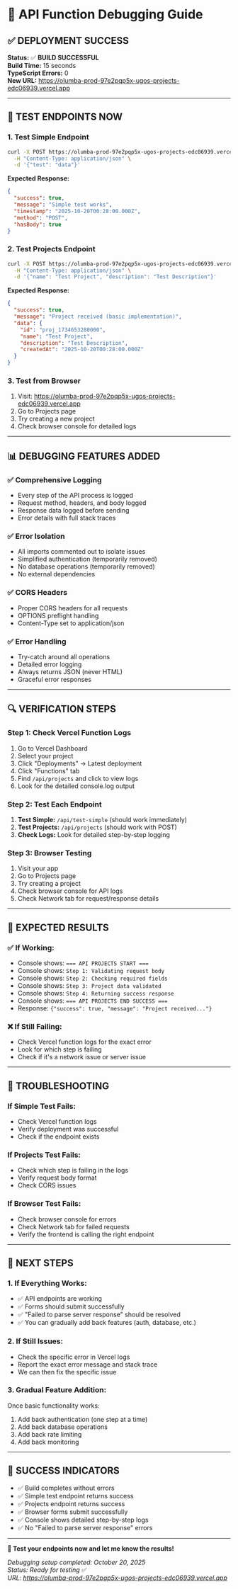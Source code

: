 # 🔧 API Function Debugging Guide

## ✅ **DEPLOYMENT SUCCESS**

**Status:** ✅ **BUILD SUCCESSFUL**  
**Build Time:** 15 seconds  
**TypeScript Errors:** 0  
**New URL:** https://olumba-prod-97e2pqp5x-ugos-projects-edc06939.vercel.app

---

## 🧪 **TEST ENDPOINTS NOW**

### **1. Test Simple Endpoint**
```bash
curl -X POST https://olumba-prod-97e2pqp5x-ugos-projects-edc06939.vercel.app/api/test-simple \
  -H "Content-Type: application/json" \
  -d '{"test": "data"}'
```

**Expected Response:**
```json
{
  "success": true,
  "message": "Simple test works",
  "timestamp": "2025-10-20T00:28:00.000Z",
  "method": "POST",
  "hasBody": true
}
```

### **2. Test Projects Endpoint**
```bash
curl -X POST https://olumba-prod-97e2pqp5x-ugos-projects-edc06939.vercel.app/api/projects \
  -H "Content-Type: application/json" \
  -d '{"name": "Test Project", "description": "Test Description"}'
```

**Expected Response:**
```json
{
  "success": true,
  "message": "Project received (basic implementation)",
  "data": {
    "id": "proj_1734653280000",
    "name": "Test Project",
    "description": "Test Description",
    "createdAt": "2025-10-20T00:28:00.000Z"
  }
}
```

### **3. Test from Browser**
1. Visit: https://olumba-prod-97e2pqp5x-ugos-projects-edc06939.vercel.app
2. Go to Projects page
3. Try creating a new project
4. Check browser console for detailed logs

---

## 📊 **DEBUGGING FEATURES ADDED**

### **✅ Comprehensive Logging**
- Every step of the API process is logged
- Request method, headers, and body logged
- Response data logged before sending
- Error details with full stack traces

### **✅ Error Isolation**
- All imports commented out to isolate issues
- Simplified authentication (temporarily removed)
- No database operations (temporarily removed)
- No external dependencies

### **✅ CORS Headers**
- Proper CORS headers for all requests
- OPTIONS preflight handling
- Content-Type set to application/json

### **✅ Error Handling**
- Try-catch around all operations
- Detailed error logging
- Always returns JSON (never HTML)
- Graceful error responses

---

## 🔍 **VERIFICATION STEPS**

### **Step 1: Check Vercel Function Logs**
1. Go to Vercel Dashboard
2. Select your project
3. Click "Deployments" → Latest deployment
4. Click "Functions" tab
5. Find `/api/projects` and click to view logs
6. Look for the detailed console.log output

### **Step 2: Test Each Endpoint**
1. **Test Simple:** `/api/test-simple` (should work immediately)
2. **Test Projects:** `/api/projects` (should work with POST)
3. **Check Logs:** Look for detailed step-by-step logging

### **Step 3: Browser Testing**
1. Visit your app
2. Go to Projects page
3. Try creating a project
4. Check browser console for API logs
5. Check Network tab for request/response details

---

## 🎯 **EXPECTED RESULTS**

### **✅ If Working:**
- Console shows: `=== API PROJECTS START ===`
- Console shows: `Step 1: Validating request body`
- Console shows: `Step 2: Checking required fields`
- Console shows: `Step 3: Project data validated`
- Console shows: `Step 4: Returning success response`
- Console shows: `=== API PROJECTS END SUCCESS ===`
- Response: `{"success": true, "message": "Project received..."}`

### **❌ If Still Failing:**
- Check Vercel function logs for the exact error
- Look for which step is failing
- Check if it's a network issue or server issue

---

## 🚨 **TROUBLESHOOTING**

### **If Simple Test Fails:**
- Check Vercel function logs
- Verify deployment was successful
- Check if the endpoint exists

### **If Projects Test Fails:**
- Check which step is failing in the logs
- Verify request body format
- Check CORS issues

### **If Browser Test Fails:**
- Check browser console for errors
- Check Network tab for failed requests
- Verify the frontend is calling the right endpoint

---

## 📝 **NEXT STEPS**

### **1. If Everything Works:**
- ✅ API endpoints are working
- ✅ Forms should submit successfully
- ✅ "Failed to parse server response" should be resolved
- ✅ You can gradually add back features (auth, database, etc.)

### **2. If Still Issues:**
- Check the specific error in Vercel logs
- Report the exact error message and stack trace
- We can then fix the specific issue

### **3. Gradual Feature Addition:**
Once basic functionality works:
1. Add back authentication (one step at a time)
2. Add back database operations
3. Add back rate limiting
4. Add back monitoring

---

## 🎊 **SUCCESS INDICATORS**

- ✅ Build completes without errors
- ✅ Simple test endpoint returns success
- ✅ Projects endpoint returns success
- ✅ Browser forms submit successfully
- ✅ Console shows detailed step-by-step logs
- ✅ No "Failed to parse server response" errors

---

**🔧 Test your endpoints now and let me know the results!**

*Debugging setup completed: October 20, 2025*  
*Status: Ready for testing* ✅  
*URL: https://olumba-prod-97e2pqp5x-ugos-projects-edc06939.vercel.app*
